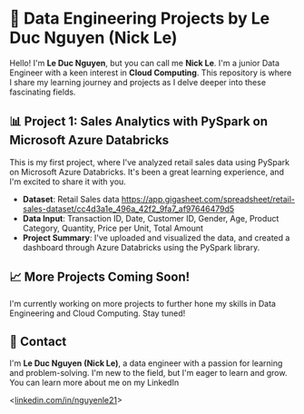 # 🚀 Data Engineering Projects by Le Duc Nguyen (Nick Le)

Hello! I'm **Le Duc Nguyen**, but you can call me **Nick Le**. I'm a junior Data Engineer with a keen interest in **Cloud Computing**. This repository is where I share my learning journey and projects as I delve deeper into these fascinating fields.

## 📊 Project 1: Sales Analytics with PySpark on Microsoft Azure Databricks

This is my first project, where I've analyzed retail sales data using PySpark on Microsoft Azure Databricks. It's been a great learning experience, and I'm excited to share it with you.

- **Dataset**: Retail Sales data <https://app.gigasheet.com/spreadsheet/retail-sales-dataset/cc4d3a1e_496a_42f2_9fa7_af97646479d5>
- **Data Input**: Transaction ID, Date, Customer ID, Gender, Age, Product Category, Quantity, Price per Unit, Total Amount
- **Project Summary**: I've uploaded and visualized the data, and created a dashboard through Azure Databricks using the PySpark library.

## 📈 More Projects Coming Soon!

I'm currently working on more projects to further hone my skills in Data Engineering and Cloud Computing. Stay tuned!

## 📮 Contact

I'm **Le Duc Nguyen (Nick Le)**, a data engineer with a passion for learning and problem-solving. I'm new to the field, but I'm eager to learn and grow. You can learn more about me on my LinkedIn 

<[linkedin.com/in/nguyenle21](https://www.linkedin.com/in/nguyenle21/)>
